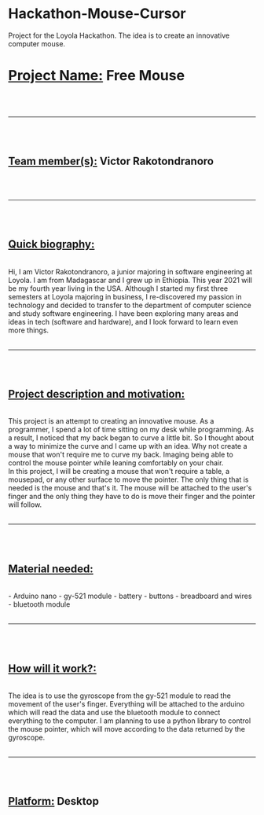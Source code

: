 # Hackathon-Mouse-Cursor
Project for the Loyola Hackathon. The idea is to create an innovative computer mouse.

<html>
  <h1><u><b>Project Name:</b></u> Free Mouse</h1>
  <br><br><hr><br><br>
  <h2><u>Team member(s):</u> Victor Rakotondranoro</h2>
  <br><br><hr><br><br>
  <h2><u>Quick biography:</u></h2><br>
  Hi, I am Victor Rakotondranoro, a junior majoring in software engineering at Loyola. I am from Madagascar and I grew up in Ethiopia. This year 2021 will be my fourth year living in the USA. Although I started my first three semesters at Loyola majoring in business, I re-discovered my passion in technology and decided to transfer to the department of computer science and study software engineering. I have been exploring many areas and ideas in tech (software and hardware), and I look forward to learn even more things.
  <br><br><hr><br><br>
  <h2><u>Project description and motivation:</u></h2><br>
  This project is an attempt to creating an innovative mouse. As a programmer, I spend a lot of time sitting on my desk while programming. As a result, I noticed that my back began to curve a little bit. So I thought about a way to minimize the curve and I came up with an idea. Why not create a mouse that won't require me to curve my back. Imaging being able to control the mouse pointer while leaning comfortably on your chair. 
  <br>In this project, I will be creating a mouse that won't require a table, a mousepad, or any other surface to move the pointer. The only thing that is needed is the mouse and that's it. The mouse will be attached to the user's finger and the only thing they have to do is move their finger and the pointer will follow.
  <br><br><hr><br><br>
  <h2><u>Material needed:</u></h2><br>
  - Arduino nano
  - gy-521 module
  - battery
  - buttons
  - breadboard and wires
  - bluetooth module
  <br><br><hr><br><br>
  <h2><u>How will it work?:</u></h2><br>
  The idea is to use the gyroscope from the gy-521 module to read the movement of the user's finger. Everything will be attached to the arduino which will read the data and use the bluetooth module to connect everything to the computer. I am planning to use a python library to control the mouse pointer, which will move according to the data returned by the gyroscope.
  <br><br><hr><br><br>
  <h2><u>Platform:</u> Desktop</h2><br>
  
</html>
